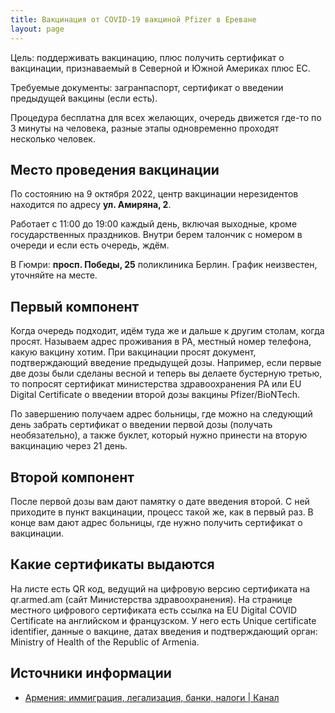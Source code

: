 ```yaml
---
title: Вакцинация от COVID-19 вакциной Pfizer в Ереване
layout: page
---
```


Цель: поддерживать вакцинацию, плюс получить сертификат о вакцинации, признаваемый в Северной и Южной Америках плюс ЕС.

Требуемые документы: загранпаспорт, сертификат о введении предыдущей вакцины (если есть).

Процедура бесплатна для всех желающих, очередь движется где-то по 3 минуты на человека, разные этапы одновременно
проходят несколько человек.

## Место проведения вакцинации

По состоянию на 9 октября 2022, центр вакцинации нерезидентов находится по адресу **ул. Амиряна, 2**.

Работает с 11:00 до 19:00 каждый день, включая выходные, кроме государственных праздников.
Внутри берем талончик с номером в очереди и если есть очередь, ждём.

В Гюмри: **просп. Победы, 25** поликлиника Берлин. График неизвестен, уточняйте на месте.

## Первый компонент

Когда очередь подходит, идём туда же и дальше к другим столам, когда просят. Называем адрес проживания в РА,
местный номер телефона, какую вакцину хотим. При вакцинации просят документ, подтверждающий введение предыдущей дозы.
Например, если первые две дозы были сделаны весной и теперь вы делаете бустерную третью, то попросят сертификат
министерства здравоохранения РА или EU Digital Certificate о введении второй дозы вакцины Pfizer/BioNTech.

По завершению получаем адрес больницы, где можно на следующий день забрать сертификат о введении первой дозы (получать
необязательно), а также буклет, который нужно принести на вторую вакцинацию через 21 день.

## Второй компонент

После первой дозы вам дают памятку о дате введения второй. С ней приходите в пункт вакцинации, процесс такой же, как в
первый раз. В конце вам дают адрес больницы, где нужно получить сертификат о вакцинации.

## Какие сертификаты выдаются

На листе есть QR код, ведущий на цифровую версию сертификата на qr.armed.am (сайт Министерства здравоохранения).
На странице местного цифрового сертификата есть ссылка на EU Digital COVID Certificate на английском и французском.
У него есть Unique certificate identifier, данные о вакцине, датах введения и подтверждающий орган: Ministry of
Health of the Republic of Armenia.

## Источники информации

- [Армения: иммиграция, легализация, банки, налоги \| Канал](https://t.me/am_banking_and_residency)
